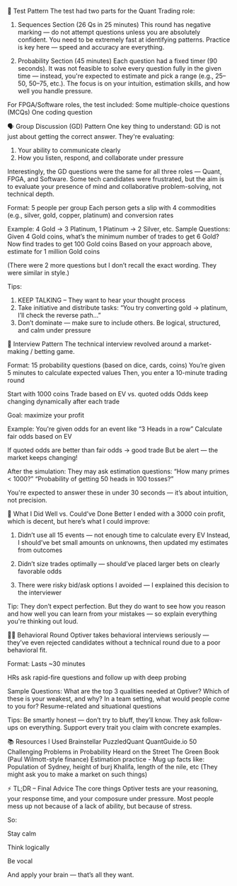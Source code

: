 🧪 Test Pattern
The test had two parts for the Quant Trading role:

  1. Sequences Section (26 Qs in 25 minutes)
  This round has negative marking — do not attempt questions unless you are absolutely confident. You need to be extremely fast at identifying patterns.
  Practice is key here — speed and accuracy are everything.

  2. Probability Section (45 minutes)
  Each question had a fixed timer (90 seconds). It was not feasible to solve every question fully in the given time — instead, you're expected to estimate and pick a range (e.g., 25–50, 50–75, etc.).
  The focus is on your intuition, estimation skills, and how well you handle pressure.

For FPGA/Software roles, the test included:
  Some multiple-choice questions (MCQs)
  One coding question

🗣️ Group Discussion (GD) Pattern
One key thing to understand: GD is not just about getting the correct answer. They're evaluating:

  1. Your ability to communicate clearly
  2. How you listen, respond, and collaborate under pressure

Interestingly, the GD questions were the same for all three roles — Quant, FPGA, and Software. Some tech candidates were frustrated, but the aim is to evaluate your presence of mind and collaborative problem-solving, not technical depth.

Format:
  5 people per group
  Each person gets a slip with 4 commodities (e.g., silver, gold, copper, platinum) and conversion rates
  
  Example: 4 Gold → 3 Platinum, 1 Platinum → 2 Silver, etc.
  Sample Questions:
  Given 4 Gold coins, what’s the minimum number of trades to get 6 Gold?
  Now find trades to get 100 Gold coins
  Based on your approach above, estimate for 1 million Gold coins

(There were 2 more questions but I don’t recall the exact wording. They were similar in style.)

Tips:
  1. KEEP TALKING – They want to hear your thought process
  2. Take initiative and distribute tasks: “You try converting gold → platinum, I’ll check the reverse path…”
  3. Don’t dominate — make sure to include others. Be logical, structured, and calm under pressure

💬 Interview Pattern
The technical interview revolved around a market-making / betting game.

Format:
  15 probability questions (based on dice, cards, coins)
  You’re given 5 minutes to calculate expected values
  Then, you enter a 10-minute trading round
  
  Start with 1000 coins
  Trade based on EV vs. quoted odds
  Odds keep changing dynamically after each trade

  Goal: maximize your profit

Example:
  You're given odds for an event like “3 Heads in a row”
  Calculate fair odds based on EV

  If quoted odds are better than fair odds → good trade
  But be alert — the market keeps changing!

After the simulation:
They may ask estimation questions:
  “How many primes < 1000?”
  “Probability of getting 50 heads in 100 tosses?”

You're expected to answer these in under 30 seconds — it’s about intuition, not precision.

🧠 What I Did Well vs. Could’ve Done Better
I ended with a 3000 coin profit, which is decent, but here’s what I could improve:

  1. Didn’t use all 15 events — not enough time to calculate every EV
      Instead, I should’ve bet small amounts on unknowns, then updated my estimates from outcomes

  2. Didn’t size trades optimally — should’ve placed larger bets on clearly favorable odds
  3. There were risky bid/ask options I avoided — I explained this decision to the interviewer

Tip: They don’t expect perfection. But they do want to see how you reason and how well you can learn from your mistakes — so explain everything you're thinking out loud.

🧑‍💼 Behavioral Round
Optiver takes behavioral interviews seriously — they’ve even rejected candidates without a technical round due to a poor behavioral fit.

Format:
Lasts ~30 minutes

HRs ask rapid-fire questions and follow up with deep probing

Sample Questions:
  What are the top 3 qualities needed at Optiver?
  Which of these is your weakest, and why?
  In a team setting, what would people come to you for?
  Resume-related and situational questions

Tips:
  Be smartly honest — don’t try to bluff, they’ll know.
  They ask follow-ups on everything.
  Support every trait you claim with concrete examples.

📚 Resources I Used
  Brainstellar
  PuzzledQuant
  QuantGuide.io
  50 Challenging Problems in Probability
  Heard on the Street
  The Green Book (Paul Wilmott-style finance)
  Estimation practice - Mug up facts like: Population of Sydney, height of  burj Khalifa, length of the nile, etc
  (They might ask you to make a market on such things)

⚡ TL;DR – Final Advice
The core things Optiver tests are your reasoning, your response time, and your composure under pressure.
Most people mess up not because of a lack of ability, but because of stress.

So:

Stay calm

Think logically

Be vocal

And apply your brain — that’s all they want.
